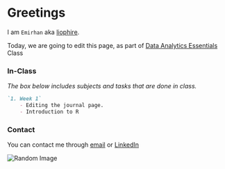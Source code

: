 # Greetings

I am `Emirhan` aka [liophire](https://github.com/liophire).

Today, we are going to edit this page, as part of [Data Analytics Essentials](https://mef-bda503.github.io/) Class

### In-Class

_The box below includes subjects and tasks that are done in class._

```markdown
`1. Week 1`
    - Editing the journal page.
    - Introduction to R


```


### Contact

You can contact me through [email](mailto:sahinem@mef.edu.tr) or [LinkedIn](https://www.linkedin.com/in/emirhan-sahin/)

![Random Image](https://www.brightbits.co/wp-content/uploads/2019/05/lipsum.png)

